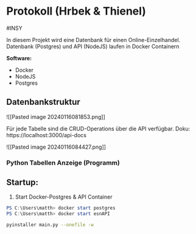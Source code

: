 # Protokoll (Hrbek & Thienel)
#INSY 

In diesem Projekt wird eine Datenbank für einen Online-Einzelhandel. Datenbank (Postgres) und API (NodeJS) laufen in Docker Containern

**Software:**
- Docker
- NodeJS
- Postgres

## Datenbankstruktur
![[Pasted image 20240116081853.png]]

Für jede Tabelle sind die CRUD-Operations über die API verfügbar. Doku: https://localhost:3000/api-docs

![[Pasted image 20240116084427.png]]

### Python Tabellen Anzeige (Programm)


## Startup:

1. Start Docker-Postgres & API Container
```powershell
PS C:\Users\matth> docker start postgres
PS C:\Users\matth> docker start esnAPI
```








```bash
pyinstaller main.py --onefile -w
```